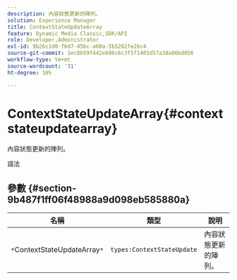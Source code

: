 ```yaml
---
description: 內容狀態更新的陣列。
solution: Experience Manager
title: ContextStateUpdateArray
feature: Dynamic Media Classic,SDK/API
role: Developer,Administrator
exl-id: 9b26c1d0-f6d7-45bc-a60a-5b5282fe2bc4
source-git-commit: 1ec8b59f442eb96c6c3f5f1405d57a38a86bd056
workflow-type: tm+mt
source-wordcount: '31'
ht-degree: 16%

---
```


# ContextStateUpdateArray{#contextstateupdatearray}

內容狀態更新的陣列。

語法

## 參數 {#section-9b487f1ff06f48988a9d098eb585880a}

| 名稱 | 類型 | 說明 |
|---|---|---|
| `*`ContextStateUpdateArray`*` | `types:ContextStateUpdate` | 內容狀態更新的陣列。 |
